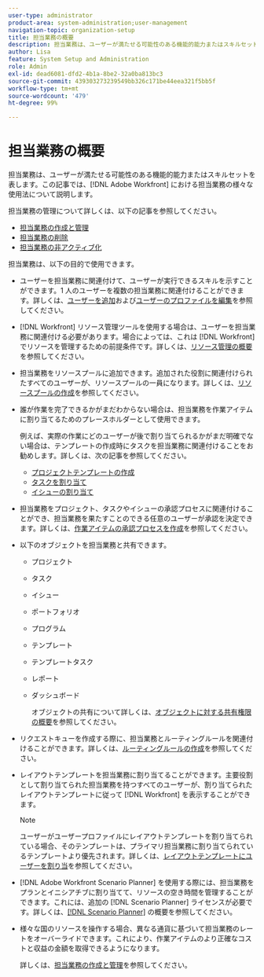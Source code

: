 ```yaml
---
user-type: administrator
product-area: system-administration;user-management
navigation-topic: organization-setup
title: 担当業務の概要
description: 担当業務は、ユーザーが満たせる可能性のある機能的能力またはスキルセットを表します。この記事では、Adobe Workfront での担当業務の様々な使用方法について説明します。
author: Lisa
feature: System Setup and Administration
role: Admin
exl-id: dead6081-dfd2-4b1a-8be2-32a0ba813bc3
source-git-commit: 439303273239549bb326c171be44eea321f5bb5f
workflow-type: tm+mt
source-wordcount: '479'
ht-degree: 99%

---
```


# 担当業務の概要

担当業務は、ユーザーが満たせる可能性のある機能的能力またはスキルセットを表します。この記事では、[!DNL Adobe Workfront] における担当業務の様々な使用法について説明します。

担当業務の管理について詳しくは、以下の記事を参照してください。

* [担当業務の作成と管理](../../../administration-and-setup/set-up-workfront/organizational-setup/create-manage-job-roles.md)
* [担当業務の削除](../../../administration-and-setup/set-up-workfront/organizational-setup/delete-job-roles.md)
* [担当業務の非アクティブ化](../../../administration-and-setup/set-up-workfront/organizational-setup/deactivate-job-roles.md)

担当業務は、以下の目的で使用できます。

* ユーザーを担当業務に関連付けて、ユーザーが実行できるスキルを示すことができます。1 人のユーザーを複数の担当業務に関連付けることができます。詳しくは、[ユーザーを追加](../../../administration-and-setup/add-users/create-and-manage-users/add-users.md)および[ユーザーのプロファイルを編集](../../../administration-and-setup/add-users/create-and-manage-users/edit-a-users-profile.md)を参照してください。
* [!DNL Workfront] リソース管理ツールを使用する場合は、ユーザーを担当業務に関連付ける必要があります。場合によっては、これは [!DNL Workfront] でリソースを管理するための前提条件です。詳しくは、[リソース管理の概要](../../../resource-mgmt/resource-mgmt-overview/get-started-resource-management.md)を参照してください。
* 担当業務をリソースプールに追加できます。追加された役割に関連付けられたすべてのユーザーが、リソースプールの一員になります。詳しくは、[リソースプールの作成](../../../resource-mgmt/resource-planning/resource-pools/create-resource-pools.md)を参照してください。
* 誰が作業を完了できるかがまだわからない場合は、担当業務を作業アイテムに割り当てるためのプレースホルダーとして使用できます。

  例えば、実際の作業にどのユーザーが後で割り当てられるかがまだ明確でない場合は、テンプレートの作成時にタスクを担当業務に関連付けることをお勧めします。詳しくは、次の記事を参照してください。

   * [プロジェクトテンプレートの作成](../../../manage-work/projects/create-and-manage-templates/create-template.md)
   * [タスクを割り当て](../../../manage-work/tasks/assign-tasks/assign-tasks.md)
   * [イシューの割り当て](../../../manage-work/issues/manage-issues/assign-issues.md)

* 担当業務をプロジェクト、タスクやイシューの承認プロセスに関連付けることができ、担当業務を果たすことのできる任意のユーザーが承認を決定できます。詳しくは、[作業アイテムの承認プロセスを作成](../../../administration-and-setup/customize-workfront/configure-approval-milestone-processes/create-approval-processes.md)を参照してください。
* 以下のオブジェクトを担当業務と共有できます。

   * プロジェクト
   * タスク
   * イシュー
   * ポートフォリオ
   * プログラム
   * テンプレート
   * テンプレートタスク
   * レポート
   * ダッシュボード

     オブジェクトの共有について詳しくは、[オブジェクトに対する共有権限の概要](../../../workfront-basics/grant-and-request-access-to-objects/sharing-permissions-on-objects-overview.md)を参照してください。

* リクエストキューを作成する際に、担当業務とルーティングルールを関連付けることができます。詳しくは、[ルーティングルールの作成](../../../manage-work/requests/create-and-manage-request-queues/create-routing-rules.md)を参照してください。
* レイアウトテンプレートを担当業務に割り当てることができます。主要役割として割り当てられた担当業務を持つすべてのユーザーが、割り当てられたレイアウトテンプレートに従って [!DNL Workfront] を表示することができます。

  >[!NOTE]
  >
  >ユーザーがユーザープロファイルにレイアウトテンプレートを割り当てられている場合、そのテンプレートは、プライマリ担当業務に割り当てられているテンプレートより優先されます。詳しくは、[レイアウトテンプレートにユーザーを割り当](../../../administration-and-setup/customize-workfront/use-layout-templates/assign-users-to-layout-template.md)を参照してください。

* [!DNL Adobe Workfront Scenario Planner] を使用する際には、担当業務をプランとイニシアチブに割り当てて、リソースの空き時間を管理することができます。これには、追加の [!DNL Scenario Planner] ライセンスが必要です。詳しくは、[&#x200B; [!DNL Scenario Planner]](../../../scenario-planner/get-started-with-scenario-planning.md) の概要を参照してください。
* 様々な国のリソースを操作する場合、異なる通貨に基づいて担当業務のレートをオーバーライドできます。これにより、作業アイテムのより正確なコストと収益の金額を取得できるようになります。

  詳しくは、[担当業務の作成と管理](../../../administration-and-setup/set-up-workfront/organizational-setup/create-manage-job-roles.md)を参照してください。

